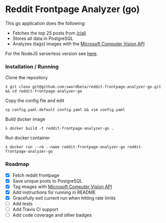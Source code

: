# Reddit Frontpage Analyzer (go)

This go application does the following:

- Fetches the top 25 posts from [/r/all][1]
- Stores all data in PostgreSQL
- Analyzes (tags) images with the [Microsoft Computer Vision API][3]

For the NodeJS serverless version see [here][2].

### Installation / Running

Clone the repository
```
λ git clone git@github.com:swordbeta/reddit-frontpage-analyzer-go.git && cd reddit-frontpage-analyzer-go
```

Copy the config file and edit
```
cp config.yaml.default config.yaml && vim config.yaml
```

Build docker image
```
λ docker build -t reddit-frontpage-analyzer-go .
```

Run docker container
```
λ docker run --rm --name reddit-frontpage-analyzer-go reddit-frontpage-analyzer-go
```

### Roadmap

- [X] Fetch reddit frontpage
- [X] Save unique posts to PostgreSQL
- [X] Tag images with [Microsoft Computer Vision API][3]
- [X] Add instructions for running in README
- [X] Gracefully exit current run when hitting rate limits
- [ ] Add tests
- [ ] Add Travis CI support
- [ ] Add code coverage and other badges

[1]: https://reddit.com/r/all
[2]: https://github.com/swordbeta/reddit-frontpage-analyzer-nodejs
[3]: https://www.microsoft.com/cognitive-services/en-us/computer-vision-api

